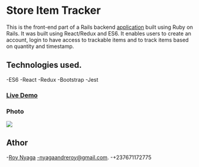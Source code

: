 # Store Item Tracker

This is the front-end part of a Rails backend [application](https://github.com/RoyNyaga/microverse-store-items-tracking) built using Ruby on Rails. It was built using React/Redux and ES6. It enables users to create an account, login to have access to trackable items and to track items based on quantity and timestamp.
## Technologies used.
-ES6
-React
-Redux
-Bootstrap
-Jest

### [Live Demo](https://store-item-tracker-frontend.herokuapp.com/)

### Photo
<img src="https://res.cloudinary.com/it-s-tech/image/upload/v1584549520/Screenshot_from_2020-03-18_17-37-04_uy47hq.png">

## Athor
-[Roy Nyaga](https://github.com/RoyNyaga/)
-nyagaandreroy@gmail.com.
-+237671172775

